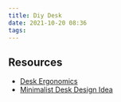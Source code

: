 ```yaml
---
title: Diy Desk
date: 2021-10-20 08:36
tags:
---
```


## Resources

* [Desk Ergonomics](https://www.deskadvisor.org/standard-desk-height/)
* [Minimalist Desk Design Idea](http://www.homemade-modern.com/ep30-the-flip-desk/)

